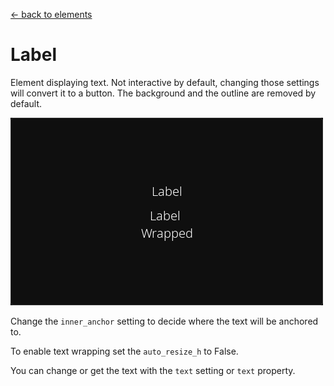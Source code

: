 [<- back to elements](../elements.md)

# Label

Element displaying text. Not interactive by default, changing those settings will convert it to a button. The background and the outline are removed by default.

![Label Example](../images/label.png)

Change the `inner_anchor` setting to decide where the text will be anchored to.

To enable text wrapping set the `auto_resize_h` to False.

You can change or get the text with the `text` setting or `text` property.
